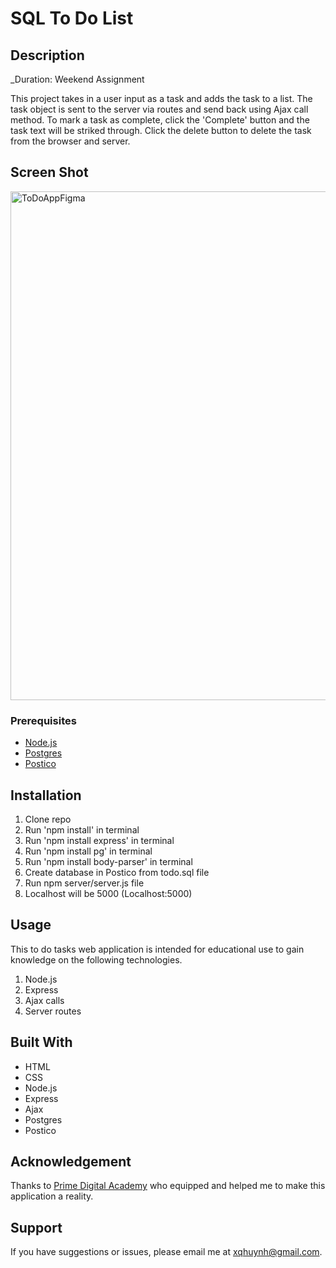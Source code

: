 # SQL To Do List

## Description

_Duration: Weekend Assignment

This project takes in a user input as a task and adds the task to a list. The task object is sent to the server via routes and send back using Ajax call method. To mark a task as complete, click the 'Complete' button and the task text will be striked through. Click the delete button to delete the task from the browser and server. 

## Screen Shot

<img width="814" alt="ToDoAppFigma" src="https://user-images.githubusercontent.com/77410880/171068440-31595c5d-8721-426c-8aa1-5d4a03152700.png">

### Prerequisites

- [Node.js](https://nodejs.org/en/)
- [Postgres](https://postgresapp.com/)
- [Postico](https://eggerapps.at/postico/)

## Installation

1. Clone repo
2. Run 'npm install' in terminal
3. Run 'npm install express' in terminal
4. Run 'npm install pg' in terminal
5. Run 'npm install body-parser' in terminal
6. Create database in Postico from todo.sql file
7. Run npm server/server.js file 
8. Localhost will be 5000 (Localhost:5000)

## Usage
This to do tasks web application is intended for educational use to gain knowledge on the following technologies.

1. Node.js
2. Express
3. Ajax calls 
4. Server routes

## Built With

- HTML
- CSS
- Node.js
- Express
- Ajax
- Postgres
- Postico


## Acknowledgement
Thanks to [Prime Digital Academy](www.primeacademy.io) who equipped and helped me to make this application a reality. 

## Support
If you have suggestions or issues, please email me at xqhuynh@gmail.com.
